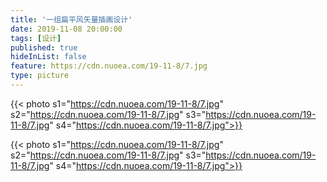 ```yaml
---
title: '一组扁平风矢量插画设计'
date: 2019-11-08 20:00:00
tags: [设计]
published: true
hideInList: false
feature: https://cdn.nuoea.com/19-11-8/7.jpg
type: picture
---
```


{{< photo s1="https://cdn.nuoea.com/19-11-8/7.jpg" s2="https://cdn.nuoea.com/19-11-8/7.jpg" s3="https://cdn.nuoea.com/19-11-8/7.jpg" s4="https://cdn.nuoea.com/19-11-8/7.jpg">}}
<!--more-->

{{< photo s1="https://cdn.nuoea.com/19-11-8/7.jpg" s2="https://cdn.nuoea.com/19-11-8/7.jpg" s3="https://cdn.nuoea.com/19-11-8/7.jpg" s4="https://cdn.nuoea.com/19-11-8/7.jpg">}}
